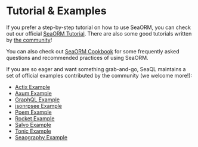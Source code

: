 # Tutorial & Examples

If you prefer a step-by-step tutorial on how to use SeaORM, you can check out our official [SeaORM Tutorial](https://www.sea-ql.org/sea-orm-tutorial/). There are also some good tutorials written by [the community](https://github.com/SeaQL/sea-orm/blob/master/COMMUNITY.md#learning-resources)!

You can also check out [SeaORM Cookbook](https://www.sea-ql.org/sea-orm-cookbook/) for some frequently asked questions and recommended practices of using SeaORM.

If you are so eager and want something grab-and-go, SeaQL maintains a set of official examples contributed by the community (we welcome more!):

+ [Actix Example](https://github.com/SeaQL/sea-orm/tree/master/examples/actix_example)
+ [Axum Example](https://github.com/SeaQL/sea-orm/tree/master/examples/axum_example)
+ [GraphQL Example](https://github.com/SeaQL/sea-orm/tree/master/examples/graphql_example)
+ [jsonrpsee Example](https://github.com/SeaQL/sea-orm/tree/master/examples/jsonrpsee_example)
+ [Poem Example](https://github.com/SeaQL/sea-orm/tree/master/examples/poem_example)
+ [Rocket Example](https://github.com/SeaQL/sea-orm/tree/master/examples/rocket_example)
+ [Salvo Example](https://github.com/SeaQL/sea-orm/tree/master/examples/salvo_example)
+ [Tonic Example](https://github.com/SeaQL/sea-orm/tree/master/examples/tonic_example)
+ [Seaography Example](https://github.com/SeaQL/sea-orm/tree/master/examples/seaography_example)
